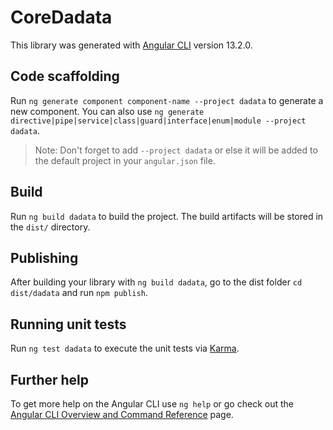 # CoreDadata

This library was generated with [Angular CLI](https://github.com/angular/angular-cli) version 13.2.0.

## Code scaffolding

Run `ng generate component component-name --project dadata` to generate a new component. You can also use `ng generate directive|pipe|service|class|guard|interface|enum|module --project dadata`.
> Note: Don't forget to add `--project dadata` or else it will be added to the default project in your `angular.json` file. 

## Build

Run `ng build dadata` to build the project. The build artifacts will be stored in the `dist/` directory.

## Publishing

After building your library with `ng build dadata`, go to the dist folder `cd dist/dadata` and run `npm publish`.

## Running unit tests

Run `ng test dadata` to execute the unit tests via [Karma](https://karma-runner.github.io).

## Further help

To get more help on the Angular CLI use `ng help` or go check out the [Angular CLI Overview and Command Reference](https://angular.io/cli) page.
